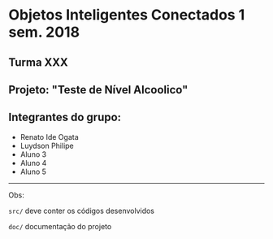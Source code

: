 # Objetos Inteligentes Conectados 1 sem. 2018

## Turma XXX
## Projeto: "Teste de Nível Alcoolico"
## Integrantes do grupo:

* Renato Ide Ogata
* Luydson Philipe
* Aluno 3
* Aluno 4
* Aluno 5
_______________________________________
Obs:

`src/` deve conter os códigos desenvolvidos

`doc/` documentação do projeto
